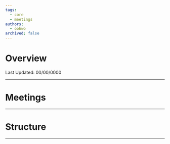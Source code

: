 ```yaml
---
tags:
  - core
  - meetings
authors:
  - oohwo
archived: false
---
```

# Overview
Last Updated: 00/00/0000

-----
# Meetings
-----
# Structure
-----

